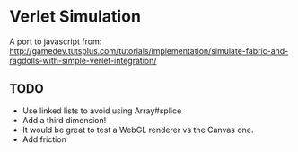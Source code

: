 Verlet Simulation
=================

A port to javascript from: http://gamedev.tutsplus.com/tutorials/implementation/simulate-fabric-and-ragdolls-with-simple-verlet-integration/


## TODO

* Use linked lists to avoid using Array#splice
* Add a third dimension! 
* It would be great to test a WebGL renderer vs the Canvas one.
* Add friction 